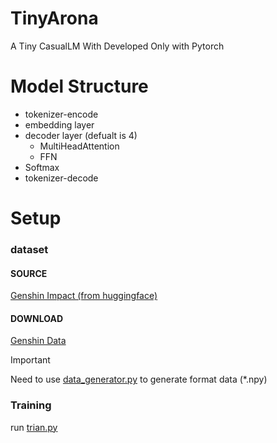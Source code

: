 # TinyArona
A Tiny CasualLM With Developed Only with Pytorch


# Model Structure
- tokenizer-encode
- embedding layer
- decoder layer (defualt is 4)
  - MultiHeadAttention
  - FFN
- Softmax
- tokenizer-decode

# Setup
### dataset

#### SOURCE

[Genshin Impact (from huggingface)](https://huggingface.co/datasets/simon3000/genshin-voice)

#### DOWNLOAD

[Genshin Data ](https://drive.google.com/file/d/1gCua0vShgr1_xG2WOImsu6-PrSzLRFvr/view?usp=sharing)

> [!IMPORTANT]
> Need to use [data_generator.py](./tools/data_generator.py) to generate format data (*.npy)


### Training

run [trian.py](./trainer.py)
